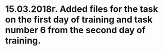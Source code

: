 # 15.03.2018г. Added files for the task on the first day of training and task number 6 from the second day of training.
